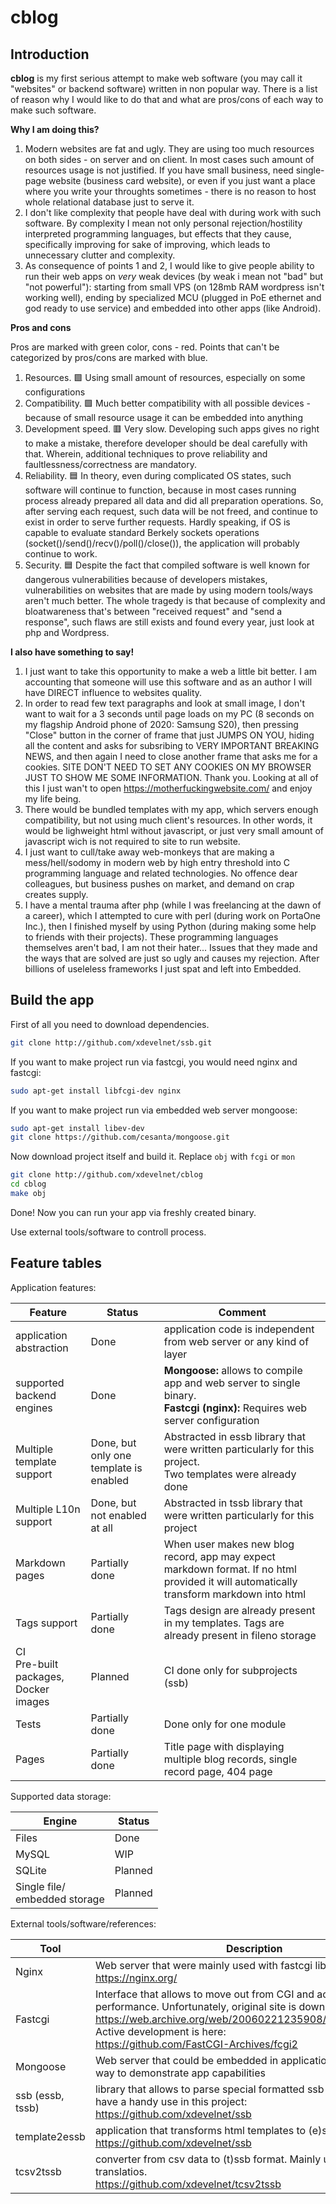 # cblog

## Introduction

**cblog** is my first serious attempt to make web software (you may call it "websites" or backend software) written in non popular way. There is a list of reason why I would like to do that and what are pros/cons of each way to make such software.

**Why I am doing this?**

1. Modern websites are fat and ugly. They are using too much resources on both sides - on server and on client. In most cases such amount of resources usage is not justified. If you have small business, need single-page website (business card website), or even if you just want a place where you write your throughts sometimes - there is no reason to host whole relational database just to serve it.
2. I don't like complexity that people have deal with during work with such software. By complexity I mean not only personal rejection/hostility interpreted programming languages, but effects that they cause, specifically improving for sake of improving, which leads to unnecessary clutter and complexity.
3. As consequence of points 1 and 2, I would like to give people ability to run their web apps on _very_ weak devices (by weak i mean not "bad" but "not powerful"): starting from small VPS (on 128mb RAM wordpress isn't working well), ending by specialized MCU (plugged in PoE ethernet and god ready to use service) and embedded into other apps (like Android).

**Pros and cons**

Pros are marked with green color, cons - red. Points that can't be categorized by pros/cons are marked with blue.

1. Resources. 🟩 Using small amount of resources, especially on some configurations
2. Compatibility. 🟩 Much better compatibility with all possible devices - because of small resource usage it can be embedded into anything
3. Development speed. 🟥️ Very slow. Developing such apps gives no right to make a mistake, therefore developer should be deal carefully with that. Wherein, additional techniques to prove reliability and faultlessness/correctness are mandatory.
4. Reliability. 🟦 In theory, even during complicated OS states, such software will continue to function, because in most cases running process already prepared all data and did all preparation operations. So, after serving each request, such data will be not freed, and continue to exist in order to serve further requests. Hardly speaking, if OS is capable to evaluate standard Berkely sockets operations (socket()/send()/recv()/poll()/close()), the application will probably continue to work.
5. Security. 🟦 Despite the fact that compiled software is well known for dangerous vulnerabilities because of developers mistakes, vulnerabilities on websites that are made by using modern tools/ways aren't much better. The whole tragedy is that because of complexity and bloatwareness that's between "received request" and "send a response", such flaws are still exists and found every year, just look at php and Wordpress.

**I also have something to say!**

1. I just want to take this opportunity to make a web a little bit better. I am accounting that someone will use this software and as an author I will have DIRECT influence to websites quality.
2. In order to read few text paragraphs and look at small image, I don't want to wait for a 3 seconds until page loads on my PC (8 seconds on my flagship Android phone of 2020: Samsung S20), then pressing "Close" button in the corner of frame that just JUMPS ON YOU, hiding all the content and asks for subsribing to VERY IMPORTANT BREAKING NEWS, and then again I need to close another frame that asks me for a cookies. SITE DON'T NEED TO SET ANY COOKIES ON MY BROWSER JUST TO SHOW ME SOME INFORMATION. Thank you. Looking at all of this I just wan't to open https://motherfuckingwebsite.com/ and enjoy my life being.
3. There would be bundled templates with my app, which servers enough compatibility, but not using much client's resources. In other words, it would be lighweight html without javascript, or just very small amount of javascript wich is not required to site to run website.
4. I just want to cull/take away web-monkeys that are making a mess/hell/sodomy in modern web by high entry threshold into C programming language and related technologies. No offence dear colleagues, but business pushes on market, and demand on crap creates supply.
5. I have a mental trauma after php (while I was freelancing at the dawn of a career), which I attempted to cure with perl (during work on PortaOne Inc.), then I finished myself by using Python (during making some help to friends with their projects). These programming languages themselves aren't bad, I am not their hater... Issues that they made and the ways that are solved are just so ugly and causes my rejection. After billions of useleless frameworks I just spat and left into Embedded.

## Build the app

First of all you need to download dependencies.

```bash
git clone http://github.com/xdevelnet/ssb.git
```
If you want to make project run via fastcgi, you would need nginx and fastcgi:
```bash
sudo apt-get install libfcgi-dev nginx
```
If you want to make project run via embedded web server mongoose:
```bash
sudo apt-get install libev-dev
git clone https://github.com/cesanta/mongoose.git
```

Now download project itself and build it. Replace `obj` with `fcgi` or `mon`
```bash
git clone http://github.com/xdevelnet/cblog
cd cblog
make obj
```

Done! Now you can run your app via freshly created binary.

Use external tools/software to controll process.

## Feature tables

Application features:

|Feature|Status|Comment|
|-------|------|-------|
|application abstraction|Done|application code is independent from web server or any kind of layer|
|supported backend engines|Done|**Mongoose:** allows to compile app and web server to single binary.<br />**Fastcgi (nginx):** Requires web server configuration|
|Multiple template support|Done, but only one template is enabled|Abstracted in essb library that were written particularly for this project.<br />Two templates were already done|
|Multiple L10n support|Done, but not enabled at all|Abstracted in tssb library that were written particularly for this project
|Markdown pages|Partially done|When user makes new blog record, app may expect markdown format. If no html provided it will automatically transform markdown into html|
|Tags support|Partially done|Tags design are already present in my templates. Tags are already present in fileno storage|
|CI<br />Pre-built packages,<br />Docker images|Planned|CI done only for subprojects (ssb)|
|Tests|Partially done|Done only for one module|
|Pages|Partially done|Title page with displaying multiple blog records, single record page, 404 page|

Supported data storage:

|Engine|Status|
|------|------|
|Files|Done|
|MySQL|WIP|
|SQLite|Planned|
|Single file/<br />embedded storage|Planned|

External tools/software/references:

|Tool|Description|
|----|-----------|
|Nginx|Web server that were mainly used with fastcgi library.<br />https://nginx.org/|
|Fastcgi|Interface that allows to move out from CGI and achieve great performance. Unfortunately, original site is down, only archive left:<br />https://web.archive.org/web/20060221235908/http://fastcgi.com/ <br />Active development is here:<br />https://github.com/FastCGI-Archives/fcgi2|
|Mongoose|Web server that could be embedded in application. The easiest way to demonstrate app capabilities|
|ssb (essb, tssb)|library that allows to parse special formatted ssb data in order to have a handy use in this project:<br />https://github.com/xdevelnet/ssb|
|template2essb|application that transforms html templates to (e)ssb format:<br />https://github.com/xdevelnet/ssb|
|tcsv2tssb|converter from csv data to (t)ssb format. Mainly used to make text translatios.<br />https://github.com/xdevelnet/tcsv2tssb|
